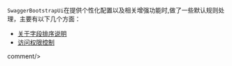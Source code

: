 `SwaggerBootstrapUi`在提供个性化配置以及相关增强功能时,做了一些默认规则处理，主要有以下几个方面：

- [关于字段排序说明](fieldSort.md)
- [访问权限控制](accessControl.md)


 
 <icp/> 
 comment/> 
 
 
 
 